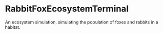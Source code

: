 # RabbitFoxEcosystemTerminal
 An ecosystem simulation, simulating the population of foxes and rabbits in a habitat.
